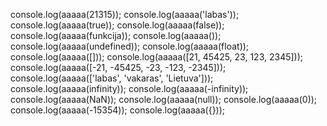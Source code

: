 console.log(aaaaa(21315));
console.log(aaaaa('labas'));
console.log(aaaaa(true));
console.log(aaaaa(false));
console.log(aaaaa(funkcija));
console.log(aaaaa());
console.log(aaaaa(undefined));
console.log(aaaaa(float));
console.log(aaaaa([]));
console.log(aaaaa([21, 45425, 23, 123, 2345]));
console.log(aaaaa([-21, -45425, -23, -123, -2345]));
console.log(aaaaa(['labas', 'vakaras', 'Lietuva']));
console.log(aaaaa(infinity));
console.log(aaaaa(-infinity));
console.log(aaaaa(NaN));
console.log(aaaaa(null));
console.log(aaaaa(0));
console.log(aaaaa(-15354));
console.log(aaaaa({}));
